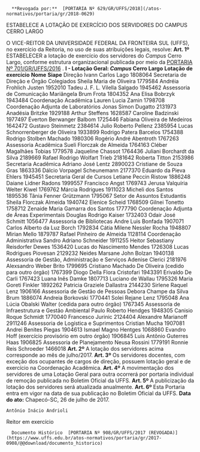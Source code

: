       **Revogada por:**  [PORTARIA Nº 629/GR/UFFS/2018](/atos-normativos/portaria/gr/2018-0629) 

   ESTABELECE A LOTAÇÃO DE EXERCÍCIO DOS SERVIDORES DO CAMPUS CERRO LARGO  

 O VICE-REITOR DA UNIVERSIDADE FEDERAL DA FRONTEIRA SUL (UFFS), no exercício da Reitoria, no uso de suas atribuições legais, resolve:   **Art. 1º** ESTABELECER a lotação de exercício dos servidores do *Campus* Cerro Largo, conforme estrutura organizacional publicada por meio da [PORTARIA Nº 701/GR/UFFS/2016](https://www.uffs.edu.br/atos-normativos/portaria/gr/2016-0701)  . **I - Lotação Geral: *Campus* Cerro Largo**      **Lotação de exercício**    **Nome**    **Siape**      Direção   Ivann Carlos Lago   1808064     Secretaria de Direção e Órgão Colegiados   Sheila Maria de Oliveira   1779584     Andréia Frohlich Justen   1952010     Tadeu J. F. L. Vilella Salgado   1945462     Assessoria de Comunicação   Mariângela Brum Frota   1804352     Ana Elisa Bobrzyk   1943484     Coordenação Acadêmica   Lauren Lucia Zamin   1798708     Coordenação Adjunta de Laboratórios   Jonas Simon Dugatto   2131973     Anadésia Britzke   1929188     Arthur Steffens   1628587     Caroline Badzinski   1977497     Éverton Berwanger Balbom   1725446     Fabiana Oliveira de Medeiros   1642472     Gustavo Steinmetz   2384614     Julio Roberto Pellenz   2385954     Lucas Schnorrenberger de Oliveira   1933899     Rodrigo Patera Barcelos   1754388     Rodrigo Stolben Machado   1980306     Rogério André Abentroth   1767263     Assessoria Acadêmica   Sueli Florczak de Almeida   1764163     Cléber Magalhães Tobias   1779578     Jaqueline Chassot   1764436     Juliani Borchardt da Silva   2189669     Rafael Rodrigo Wolfart Trieb   2181642     Roberta Titton   2153986     Secretaria Acadêmica   Adriano José Lentz   2890023     Cristiane de Souza Gras   1863336     Dálcio Vorpagel Scheunemann   2177370     Eduardo da Pieva Ehlers   1945451     Secretaria Geral de Cursos   Letiane Peccin Ristow   1886248     Daiane Lidner Radons   1999557     Francisco Angst   1769743     Jerusa Valquíria Welter Kiwel   1769762     Márcia Rodrigues   1911023     Micheli dos Santos   1895536     Tânia Fenner Grützmann   1795067     Setor de Assuntos Estudantis   Sheila Florczak Almeida   1940742     Elenice Scheid   1768509     Gilnei Tonetto   1758712     Zenaide Maria Gamarra dos Santos   1777790     Coordenação Adjunta de Áreas Experimentais   Douglas Rodrigo Kaiser   1732403     Odair José Schmitt   1056477     Assessoria de Bibliotecas   Andre Luis Bonfada   1907071     Carlos Alberto da Luz Borch   1792834     Cátia Milene Nessler Rocha   1948807     Mirian Mello   1879787     Rafael Pinheiro de Almeida   1128114     Coordenação Administrativa   Sandro Adriano Schneider   1911255     Heitor Sebastiany Reisdorfer Dewes   1536420     Lucas do Nascimento Mendes   1726308     Lucas Rodrigues Piovesan   2129232     Neides Marsane John Bolzan   1940138     Assessoria de Gestão, Administração e Serviços   Adenise Clerici   2181976     Alexsandro Weber Brito   1799695     Cristiano Machado De Oliveira (cedido para outro órgão)   1767399     Diogo Della Flora Cristofari   1943391     Erivaldo De Carli   1767423     Luana Inês Damke   1807713     Luciano de Wallau   1795326     Maria Goreti Finkler   1892262     Patricia Graziele Dallastra   2144230     Sirlene Raquel Lenz   1906166     Assessoria de Gestão de Pessoas   Debora Champe da Silva Brum   1886074     Andreia Borkovski   1770441     Solei Rejane Lenz   1795048     Ana Lúcia Obalski Walter (cedida para outro órgão)   1767345     Assessoria de Infraestrutura e Gestão Ambiental   Paulo Roberto Hendges   1948305     Canisio Roque Schmidt   1770040     Francesco Jurinic   2124404     Alexandre Marianoff   2911246     Assessoria de Logística e Suprimentos   Cristian Mucha   1907081     Andrei Benites Piegas   1904613     Ismael Magno Hentges   1068860     Evandro Hoff (exercício provisório em outro órgão)   1906845     Luis Antônio Guterres Haas   1906825     Assessoria de Planejamento   Neusa Rossini   1779191     Ronnie Reis Schroeder   1466018       **Art. 2º** A lotação dos servidores acima corresponde ao mês de julho/2017.   **Art. 3º** Os servidores docentes, com exceção dos ocupantes de cargos de direção, possuem lotação geral e de exercício na Coordenação Acadêmica.   **Art. 4º** A movimentação dos servidores de uma Lotação Geral para outra ocorrerá por portaria individual de remoção publicada no Boletim Oficial da UFFS.   **Art. 5º** A publicização da lotação dos servidores será atualizada anualmente.   **Art. 6º** Esta Portaria entra em vigor na data de sua publicação no Boletim Oficial da UFFS.      **Data do ato:** Chapecó-SC, 26 de julho de 2017.   
 

    Antônio Inácio Andrioli   
 Reitor em exercício 

      Documento Histórico  [PORTARIA Nº 908/GR/UFFS/2017 (REVOGADA)](https://www.uffs.edu.br/atos-normativos/portaria/gr/2017-0908/@@download/documento_historico)     
      